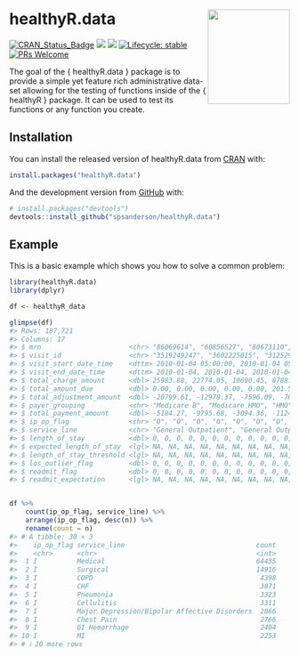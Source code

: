 
<!-- README.md is generated from README.Rmd. Please edit that file -->

# healthyR.data <img src="man/figures/logo.png" width="147" height="170" align="right" />

<!-- badges: start -->

[![CRAN_Status_Badge](http://www.r-pkg.org/badges/version/healthyR.data)](https://cran.r-project.org/package=healthyR.data)
![](http://cranlogs.r-pkg.org/badges/healthyR.data?color=brightgreen)
![](http://cranlogs.r-pkg.org/badges/grand-total/healthyR.data?color=brightgreen)
[![Lifecycle:
stable](https://img.shields.io/badge/lifecycle-stable-brightgreen.svg)](https://lifecycle.r-lib.org/articles/stages.html##stable)
[![PRs
Welcome](https://img.shields.io/badge/PRs-welcome-brightgreen.svg?style=flat-square)](https://makeapullrequest.com)
<!-- badges: end -->

The goal of the { healthyR.data } package is to provide a simple yet
feature rich administrative data-set allowing for the testing of
functions inside of the { healthyR } package. It can be used to test its
functions or any function you create.

## Installation

You can install the released version of healthyR.data from
[CRAN](https://CRAN.R-project.org) with:

``` r
install.packages("healthyR.data")
```

And the development version from [GitHub](https://github.com/) with:

``` r
# install.packages("devtools")
devtools::install_github("spsanderson/healthyR.data")
```

## Example

This is a basic example which shows you how to solve a common problem:

``` r
library(healthyR.data)
library(dplyr)

df <- healthyR_data

glimpse(df)
#> Rows: 187,721
#> Columns: 17
#> $ mrn                      <chr> "86069614", "60856527", "80673110", "55897373…
#> $ visit_id                 <chr> "3519249247", "3602225015", "3125290892", "38…
#> $ visit_start_date_time    <dttm> 2010-01-04 05:00:00, 2010-01-04 05:00:00, 20…
#> $ visit_end_date_time      <dttm> 2010-01-04, 2010-01-04, 2010-01-04, 2010-01-…
#> $ total_charge_amount      <dbl> 25983.88, 22774.05, 10690.45, 8788.02, 7325.1…
#> $ total_amount_due         <dbl> 0.00, 0.00, 0.00, 0.00, 0.00, 201.52, 20.00, …
#> $ total_adjustment_amount  <dbl> -20799.61, -12978.37, -7596.09, -7663.57, -60…
#> $ payer_grouping           <chr> "Medicare B", "Medicare HMO", "HMO", "Medicar…
#> $ total_payment_amount     <dbl> -5184.27, -9795.68, -3094.36, -1124.45, -1269…
#> $ ip_op_flag               <chr> "O", "O", "O", "O", "O", "O", "O", "O", "O", …
#> $ service_line             <chr> "General Outpatient", "General Outpatient", "…
#> $ length_of_stay           <dbl> 0, 0, 0, 0, 0, 0, 0, 0, 0, 0, 0, 0, 0, 0, 0, …
#> $ expected_length_of_stay  <lgl> NA, NA, NA, NA, NA, NA, NA, NA, NA, NA, NA, N…
#> $ length_of_stay_threshold <lgl> NA, NA, NA, NA, NA, NA, NA, NA, NA, NA, NA, N…
#> $ los_outlier_flag         <dbl> 0, 0, 0, 0, 0, 0, 0, 0, 0, 0, 0, 0, 0, 0, 0, …
#> $ readmit_flag             <dbl> 0, 0, 0, 0, 0, 0, 0, 0, 0, 0, 0, 0, 0, 0, 0, …
#> $ readmit_expectation      <lgl> NA, NA, NA, NA, NA, NA, NA, NA, NA, NA, NA, N…
```

``` r

df %>% 
    count(ip_op_flag, service_line) %>%
    arrange(ip_op_flag, desc(n)) %>%
    rename(count = n)
#> # A tibble: 30 × 3
#>    ip_op_flag service_line                                 count
#>    <chr>      <chr>                                        <int>
#>  1 I          Medical                                      64435
#>  2 I          Surgical                                     14916
#>  3 I          COPD                                          4398
#>  4 I          CHF                                           3871
#>  5 I          Pneumonia                                     3323
#>  6 I          Cellulitis                                    3311
#>  7 I          Major Depression/Bipolar Affective Disorders  2866
#>  8 I          Chest Pain                                    2766
#>  9 I          GI Hemorrhage                                 2404
#> 10 I          MI                                            2253
#> # ℹ 20 more rows
```

